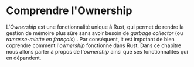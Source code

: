 # Comprendre l'Ownership

L'*Ownership* est une fonctionnalité unique à Rust, qui permet de rendre la gestion de mémoire plus sûre sans avoir besoin de *garbage collector* (ou *ramasse-miette en français*) . Par conséquent, it est impotant de bien coprendre comment l'*ownership*  fonctionne dans Rust. Dans ce chapitre nous allons parler à propos de l'*ownership* ainsi que ses fonctionnalités qui en dépandent. 
